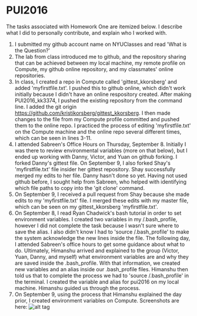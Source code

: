 # PUI2016

The tasks associated with Homework One are itemized below. I describe what I did to personally
contribute, and explain who I worked with.

1. I submitted my github account name on NYUClasses and read 'What is the Question?'
2. The lab from class introduced me to github, and the repository sharing that can be achieved
between my local machine, my remote profile on Compute, my github online repository, and my
classmates' online repositories. 
3. In class, I created a repo in Compute called 'gittest_kkorsberg' and added 'myfirstfile.txt'.
I pushed this to github online, which didn't work initially because I didn't have an online respository
created. After making PUI2016_kk3374, I pushed the existing repository from the command line. I added
the git origin <https://github.com/kristikorsberg/gittest_kkorsberg>. I then made changes to the file
from my Compute profile committed and pushed them to the online repo. I practiced the process of editing 
'myfirstfile.txt' on the Compute machine and the online repo several different times, which can be seen 
in lines 3-11.
4. I attended Sabreen's Office Hours on Thursday, September 8. Initially I was there to review environmental
variables (more on that below), but I ended up working with Danny, Victor, and Yuan on github forking. I
forked Danny's gittest file. On September 9, I also forked Shay's 'myfirstfile.txt' file insider her
gittest repository. Shay successfully merged my edits to her file. Danny hasn't done so yet. 
Having not used github before, I sought help from Sabreen, who helped with identifying which file
paths to copy into the 'git clone' command. 
5. On September 9, I received a pull request from Shay because she made edits to my 'myfirstfile.txt' file.
I merged these edits with my master file, which can be seen on my gittest_kkorsberg 'myfirstfile.txt'. 
6. On September 8, I read Ryan Chadwick's bash tutorial in order to set environment variables. I created
two variables in my /.bash_profile, however I did not complete the task because I wasn't sure where to
save the alias. I also didn't know I had to 'source /.bash_profile' to make the system acknowledge the new
lines inside the file. The following day, I attended Sabreen's office hours to get some guidance about what
to do. Ultimately, Himanshu arrived and explained to the group (Victor, Yuan, Danny, and myself) what
environment variables are and why they are saved inside the .bash_profile. With that information, we created
new variables and an alias inside our .bash_profile files. Himanshu then told us that to complete the process
we had to 'source /.bash_profile' in the terminal. I created the variable and alias for pui2016 on my 
local machine. Himanshu guided us through the process. 
7. On September 9, using the process that Himanshu explained the day prior, I created environment 
variables on Compute. Screenshots are here:
![alt tag](https://cloud.githubusercontent.com/assets/22032802/18398300/33dbab2e-769a-11e6-96da-50d3c25f6ad6.png)

